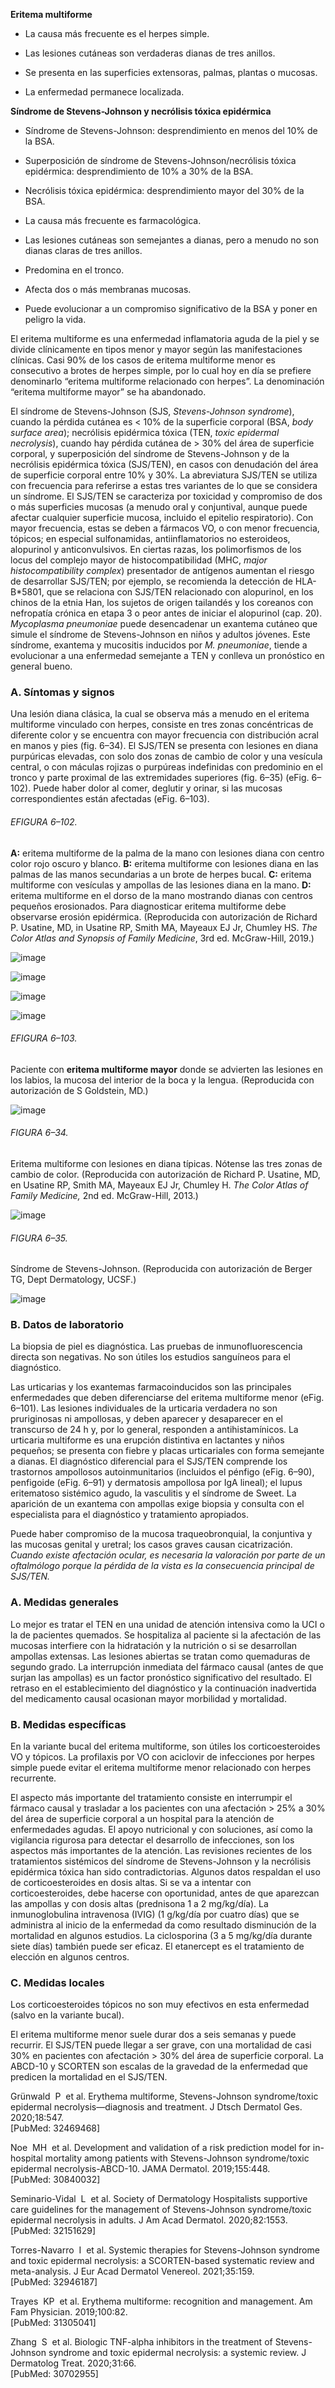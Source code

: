 **Eritema multiforme**

-   La causa más frecuente es el herpes simple.
    
-   Las lesiones cutáneas son verdaderas dianas de tres anillos.
    
-   Se presenta en las superficies extensoras, palmas, plantas o mucosas.
    
-   La enfermedad permanece localizada.
    

**Síndrome de Stevens-Johnson y necrólisis tóxica epidérmica**

-   Síndrome de Stevens-Johnson: desprendimiento en menos del 10% de la BSA.
    
-   Superposición de síndrome de Stevens-Johnson/necrólisis tóxica epidérmica: desprendimiento de 10% a 30% de la BSA.
    
-   Necrólisis tóxica epidérmica: desprendimiento mayor del 30% de la BSA.
    
-   La causa más frecuente es farmacológica.
    
-   Las lesiones cutáneas son semejantes a dianas, pero a menudo no son dianas claras de tres anillos.
    
-   Predomina en el tronco.
    
-   Afecta dos o más membranas mucosas.
    
-   Puede evolucionar a un compromiso significativo de la BSA y poner en peligro la vida.
    

El eritema multiforme es una enfermedad inflamatoria aguda de la piel y se divide clínicamente en tipos menor y mayor según las manifestaciones clínicas. Casi 90% de los casos de eritema multiforme menor es consecutivo a brotes de herpes simple, por lo cual hoy en día se prefiere denominarlo “eritema multiforme relacionado con herpes”. La denominación “eritema multiforme mayor” se ha abandonado.

El síndrome de Stevens-Johnson (SJS, _Stevens-Johnson syndrome_), cuando la pérdida cutánea es < 10% de la superficie corporal (BSA, _body surface area_); necrólisis epidérmica tóxica (TEN, _toxic epidermal necrolysis_), cuando hay pérdida cutánea de > 30% del área de superficie corporal, y superposición del síndrome de Stevens-Johnson y de la necrólisis epidérmica tóxica (SJS/TEN), en casos con denudación del área de superficie corporal entre 10% y 30%. La abreviatura SJS/TEN se utiliza con frecuencia para referirse a estas tres variantes de lo que se considera un síndrome. El SJS/TEN se caracteriza por toxicidad y compromiso de dos o más superficies mucosas (a menudo oral y conjuntival, aunque puede afectar cualquier superficie mucosa, incluido el epitelio respiratorio). Con mayor frecuencia, estas se deben a fármacos VO, o con menor frecuencia, tópicos; en especial sulfonamidas, antiinflamatorios no esteroideos, alopurinol y anticonvulsivos. En ciertas razas, los polimorfismos de los locus del complejo mayor de histocompatibilidad (MHC, _major histocompatibility complex_) presentador de antígenos aumentan el riesgo de desarrollar SJS/TEN; por ejemplo, se recomienda la detección de HLA-B*5801, que se relaciona con SJS/TEN relacionado con alopurinol, en los chinos de la etnia Han, los sujetos de origen tailandés y los coreanos con nefropatía crónica en etapa 3 o peor antes de iniciar el alopurinol (cap. 20). _Mycoplasma pneumoniae_ puede desencadenar un exantema cutáneo que simule el síndrome de Stevens-Johnson en niños y adultos jóvenes. Este síndrome, exantema y mucositis inducidos por _M. pneumoniae_, tiende a evolucionar a una enfermedad semejante a TEN y conlleva un pronóstico en general bueno.

### A. Síntomas y signos

Una lesión diana clásica, la cual se observa más a menudo en el eritema multiforme vinculado con herpes, consiste en tres zonas concéntricas de diferente color y se encuentra con mayor frecuencia con distribución acral en manos y pies (fig. 6–34). El SJS/TEN se presenta con lesiones en diana purpúricas elevadas, con solo dos zonas de cambio de color y una vesícula central, o con máculas rojizas o purpúreas indefinidas con predominio en el tronco y parte proximal de las extremidades superiores (fig. 6–35) (eFig. 6–102). Puede haber dolor al comer, deglutir y orinar, si las mucosas correspondientes están afectadas (eFig. 6–103).

###### EFIGURA 6–102.

**A:** eritema multiforme de la palma de la mano con lesiones diana con centro color rojo oscuro y blanco. **B:** eritema multiforme con lesiones diana en las palmas de las manos secundarias a un brote de herpes bucal. **C:** eritema multiforme con vesículas y ampollas de las lesiones diana en la mano. **D:** eritema multiforme en el dorso de la mano mostrando dianas con centros pequeños erosionados. Para diagnosticar eritema multiforme debe observarse erosión epidérmica. (Reproducida con autorización de Richard P. Usatine, MD, in Usatine RP, Smith MA, Mayeaux EJ Jr, Chumley HS. _The Color Atlas and Synopsis of Family Medicine_, 3rd ed. McGraw-Hill, 2019.)

![image](https://mgh.silverchair-cdn.com/mgh/content_public/book/3323/m_amed.cmdt23_ch6_ef102a-1_1682436405.26734.png?Expires=1693243209&Signature=4XkaxLWtWNSGjQ8iBsJGQevgksiUNmjiPXOw8H7mtccPhBii77yZmIBxzCFF7L9D~bRflUrkJAZvjNkxKyxQ2YdQThnP0bhdb2xOs61Rgkj3D6xWtaLNTDvu51tRWupAUE08zdkGvyKQEASqZ~bS2yROnJjLdPzQdFAIRMksQ45RlfprwaXl2pNMgXDUywpN-GYSjhLo4UUg9zPVzOI8enPc~B6kIJlVNeEkr4Jqm-Fhhv35vk8OGnJek46UyTxEFWPsiRuvQFI8AiofHUM3bbHb3H7aphneWtt1Y9loV34WhT2ppjVRieboN7IOnFefiABFHILaOw0ITk8jc2b4mg__&Key-Pair-Id=APKAIE5G5CRDK6RD3PGA)

![image](https://mgh.silverchair-cdn.com/mgh/content_public/book/3323/m_amed.cmdt23_ch6_ef102b-1_1682436405.27402.png?Expires=1693243209&Signature=fLUe2BwwmtZL0mkKrw-c9jpaTFKJbFSu64c~XpdYI~GCVLUXbHqeCAgHYL7eSS84g0lZS1orSPXc2s-EtGEB6sQkb6Srjz0W5nfcNxD6SHN-Iy0OGcvLPHcZzQIzuj3MXR2UV00OC3Pfdz7PbaO8oh20OgXmvmzt8n7AkCrhPJMx6yPYpvBQpzlR1lC31OTPYGSa~YVs2SP-sL36Us1mW6QBs2i8dIJDMLcdnBLSOY8wtsYTJy6M5q9wFh69xXjoItrOHmT0LUfo3hq-nPBCO5nKSHJXoo2eBjDac0E04V9og9v4lsHE7dr7zy7fFNKVgFI8VHFXWjVXdKKTcED7aA__&Key-Pair-Id=APKAIE5G5CRDK6RD3PGA)

![image](https://mgh.silverchair-cdn.com/mgh/content_public/book/3323/m_amed.cmdt23_ch6_ef102c-1_1682436405.27904.png?Expires=1693243209&Signature=VQpZdzNj5WiVacM~1QDmktwZ5c~hrBQD9jMgksN~apvTgY-kGq-aCeKg0iODdvxyIDM80IALhjLT3tJwrmxoZCyVtIEuHdkSjycGNuVugquTLNvzLF5dUM6YcYv838daadtrSIM2S9d3kmO5ZUEjWOi2rN82CeLtVtXVjJEL~-gHbe1sCerqW9iFa0w2dmWw7nhl-liunucdVd03xMXJ01eiZQxjYFyBKuRY0rIRsMh2wC5oVJJjhclvmE36xC4J-VRqUAwCqzDEd6D8cb-ttVYfADEG9WoNsxSO6WUXC7ivgdk4Qs-kFwVYZR38yoJWOCaI2qfNc5Y5sTDLpS0YGA__&Key-Pair-Id=APKAIE5G5CRDK6RD3PGA)

![image](https://mgh.silverchair-cdn.com/mgh/content_public/book/3323/m_amed.cmdt23_ch6_ef102d-1_1682436405.27904.png?Expires=1693243209&Signature=LquLshyZn5XJ52co6Fxw-aL78nXX-NSo2GiszhUSv4Pdpcanold2ZJkwY1Ad4Ty-b9nEC8Oy7LU8iHHNWSmLQqWLWXZw412QewewcKW6SaVvwbkaZUyr1L01dxOWdtMOSCx482CNsU79n2asAp7QynWGd8c4Y8rzEvW~UCP7~XUqiy9YgJo-kwhSgFTFCm3NQbhiDH~ooUNYvlhlNJYE4Olloly76xZcF2nmqZI8Xqmst9Z9o3NFHYWIBB2k-ieCHcf8VXxLXoC3EUwC~HwA3cFTMj09Wax1hbWT4KAmOP1c-8RPo-AeId0iO~qNaFFRLFztY8AHTVN1OOIA1x-n3g__&Key-Pair-Id=APKAIE5G5CRDK6RD3PGA)

###### EFIGURA 6–103.

Paciente con **eritema multiforme mayor** donde se advierten las lesiones en los labios, la mucosa del interior de la boca y la lengua. (Reproducida con autorización de S Goldstein, MD.)

![image](https://mgh.silverchair-cdn.com/mgh/content_public/book/3323/m_amed.cmdt23_ch6_ef103-1_1682436405.28902.png?Expires=1693243209&Signature=ikp34ZEDHParxUBcVQzNZ3uTwb6irRg-s2096cTuMC-WgKyH~1oVX3FZD-hb5nAQ1gxvXuJw4bfPOaHjqnTs-is3uOrXXFWlForms-DJYm5kJTFEY294ZDiH1xL4ZWTETqhMtnkaQoKCDwSSqa3i3gY8eIHfinnCquMlRakx0ZNVlQ1FkhOmkwiOfUEd~whqR2adP8Jwd4I43XjIYnbmBXy1vfPd5FNMQI8N~Ha8sjyD3y0tlH63j-6CgmN8nsd70fHAU0blnzCpAKFLns7ewYWa~ORd4mVbTMRMJd~Fe2xymvwZmG~OFsFqwKVaTeVRXj4wV70nXnauCUU1k8ITxg__&Key-Pair-Id=APKAIE5G5CRDK6RD3PGA)

###### FIGURA 6–34.

Eritema multiforme con lesiones en diana típicas. Nótense las tres zonas de cambio de color. (Reproducida con autorización de Richard P. Usatine, MD, en Usatine RP, Smith MA, Mayeaux EJ Jr, Chumley H. _The Color Atlas of Family Medicine,_ 2nd ed. McGraw-Hill, 2013.)

![image](https://mgh.silverchair-cdn.com/mgh/content_public/book/3323/m_amed.cmdt23_ch6_f034-1_1682436405.29403.png?Expires=1693243209&Signature=QyBRoM8vNBhsTov0Yh2twKs86ZJFRQ0BzCXv8KXvjqhy8L0~mQUbACMpfBCqYZgV1OLQ6K78HN~UOf~RDJG9qx7be3UvYCZf~jQ9TlAibea2yEXJTDaZWsn6TGs1lpmBBd42j-o~XTkYnyoV--MAEumhTn8lM5fOYN~TdTUUkG3p4nXV~-x3pvth24NqLJzXbTvEh4fk2ja5DT4Lt1PVymemE1U5Zwh-gKSp2UeHsWoA5Z~mhu5TQGN4l1KiyJzcW0ikTBmmgJSmHy~Rr8m~oXv8LIWLkkWOk857iENYRP5JYX23iCWVCUbILEZJsaJ8uoDMZm6MiVcyPbOfNl~tPA__&Key-Pair-Id=APKAIE5G5CRDK6RD3PGA)

###### FIGURA 6–35.

Síndrome de Stevens-Johnson. (Reproducida con autorización de Berger TG, Dept Dermatology, UCSF.)

![image](https://mgh.silverchair-cdn.com/mgh/content_public/book/3323/m_amed.cmdt23_ch6_f035-1_1682436405.30403.png?Expires=1693243209&Signature=CqeyxnRZc3afdOIgVJ2NQZbqbACOoe6ynXv1ozNqssiQLecqOESTNXpt4Df1niQYWhMoJdzk4CrFeCPvBcHqLa-rLbEbWpFTe4jArruWalzHicU~JzQvoW5kBHHP7uZLRO6lDGvFq5qVXI5tJL2VDM4n4GkaabYnwMVZ67-TyTdxBIF4aPAMNmQUV9mpe~5NYiMv-vheqSeQcB9YLBw5dByDvov~zCdr9eoq~tIPdwH~RjvdqYDT8PVyH1nWA3~fsUrenNUNyO3o5hePmp2y9OvTAB6egb5TkfpmMSUsJDm~lxGQkzcgh98h8nEhipLxgd0oyjgX4HmJEyLr67gdtQ__&Key-Pair-Id=APKAIE5G5CRDK6RD3PGA)

### B. Datos de laboratorio

La biopsia de piel es diagnóstica. Las pruebas de inmunofluorescencia directa son negativas. No son útiles los estudios sanguíneos para el diagnóstico.

Las urticarias y los exantemas farmacoinducidos son las principales enfermedades que deben diferenciarse del eritema multiforme menor (eFig. 6–101). Las lesiones individuales de la urticaria verdadera no son pruriginosas ni ampollosas, y deben aparecer y desaparecer en el transcurso de 24 h y, por lo general, responden a antihistamínicos. La urticaria multiforme es una erupción distintiva en lactantes y niños pequeños; se presenta con fiebre y placas urticariales con forma semejante a dianas. El diagnóstico diferencial para el SJS/TEN comprende los trastornos ampollosos autoinmunitarios (incluidos el pénfigo (eFig. 6–90), penfigoide (eFig. 6–91) y dermatosis ampollosa por IgA lineal); el lupus eritematoso sistémico agudo, la vasculitis y el síndrome de Sweet. La aparición de un exantema con ampollas exige biopsia y consulta con el especialista para el diagnóstico y tratamiento apropiados.

Puede haber compromiso de la mucosa traqueobronquial, la conjuntiva y las mucosas genital y uretral; los casos graves causan cicatrización. _Cuando existe afectación ocular, es necesaria la valoración por parte de un oftalmólogo porque la pérdida de la vista es la consecuencia principal de SJS/TEN._

### A. Medidas generales

Lo mejor es tratar el TEN en una unidad de atención intensiva como la UCI o la de pacientes quemados. Se hospitaliza al paciente si la afectación de las mucosas interfiere con la hidratación y la nutrición o si se desarrollan ampollas extensas. Las lesiones abiertas se tratan como quemaduras de segundo grado. La interrupción inmediata del fármaco causal (antes de que surjan las ampollas) es un factor pronóstico significativo del resultado. El retraso en el establecimiento del diagnóstico y la continuación inadvertida del medicamento causal ocasionan mayor morbilidad y mortalidad.

### B. Medidas específicas

En la variante bucal del eritema multiforme, son útiles los corticoesteroides VO y tópicos. La profilaxis por VO con aciclovir de infecciones por herpes simple puede evitar el eritema multiforme menor relacionado con herpes recurrente.

El aspecto más importante del tratamiento consiste en interrumpir el fármaco causal y trasladar a los pacientes con una afectación > 25% a 30% del área de superficie corporal a un hospital para la atención de enfermedades agudas. El apoyo nutricional y con soluciones, así como la vigilancia rigurosa para detectar el desarrollo de infecciones, son los aspectos más importantes de la atención. Las revisiones recientes de los tratamientos sistémicos del síndrome de Stevens-Johnson y la necrólisis epidérmica tóxica han sido contradictorias. Algunos datos respaldan el uso de corticoesteroides en dosis altas. Si se va a intentar con corticoesteroides, debe hacerse con oportunidad, antes de que aparezcan las ampollas y con dosis altas (prednisona 1 a 2 mg/kg/día). La inmunoglobulina intravenosa (IVIG) (1 g/kg/día por cuatro días) que se administra al inicio de la enfermedad da como resultado disminución de la mortalidad en algunos estudios. La ciclosporina (3 a 5 mg/kg/día durante siete días) también puede ser eficaz. El etanercept es el tratamiento de elección en algunos centros.

### C. Medidas locales

Los corticoesteroides tópicos no son muy efectivos en esta enfermedad (salvo en la variante bucal).

El eritema multiforme menor suele durar dos a seis semanas y puede recurrir. El SJS/TEN puede llegar a ser grave, con una mortalidad de casi 30% en pacientes con afectación > 30% del área de superficie corporal. La ABCD-10 y SCORTEN son escalas de la gravedad de la enfermedad que predicen la mortalidad en el SJS/TEN.

Grünwald  P  et al. Erythema multiforme, Stevens-Johnson syndrome/toxic epidermal necrolysis—diagnosis and treatment. J Dtsch Dermatol Ges. 2020;18:547.  
[PubMed: 32469468]  

Noe  MH  et al. Development and validation of a risk prediction model for in-hospital mortality among patients with Stevens-Johnson syndrome/toxic epidermal necrolysis-ABCD-10. JAMA Dermatol. 2019;155:448.  
[PubMed: 30840032]    

Seminario-Vidal  L  et al. Society of Dermatology Hospitalists supportive care guidelines for the management of Stevens-Johnson syndrome/toxic epidermal necrolysis in adults. J Am Acad Dermatol. 2020;82:1553.  
[PubMed: 32151629]    

Torres-Navarro  I  et al. Systemic therapies for Stevens-Johnson syndrome and toxic epidermal necrolysis: a SCORTEN-based systematic review and meta-analysis. J Eur Acad Dermatol Venereol. 2021;35:159.  
[PubMed: 32946187]    

Trayes  KP  et al. Erythema multiforme: recognition and management. Am Fam Physician. 2019;100:82.  
[PubMed: 31305041]    

Zhang  S  et al. Biologic TNF-alpha inhibitors in the treatment of Stevens-Johnson syndrome and toxic epidermal necrolysis: a systemic review. J Dermatolog Treat. 2020;31:66.  
[PubMed: 30702955]